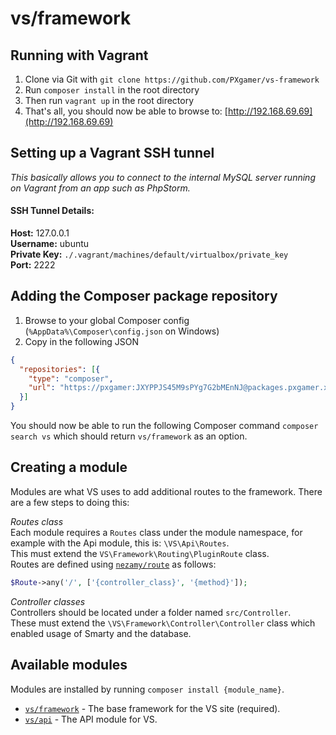 # vs/framework

## Running with Vagrant
1. Clone via Git with `git clone https://github.com/PXgamer/vs-framework`
2. Run `composer install` in the root directory
3. Then run `vagrant up` in the root directory
4. That's all, you should now be able to browse to: [http://192.168.69.69](http://192.168.69.69)

## Setting up a Vagrant SSH tunnel
_This basically allows you to connect to the internal MySQL server running on Vagrant from an app such as PhpStorm._

#### SSH Tunnel Details:
**Host:** 127.0.0.1  
**Username:** ubuntu  
**Private Key:** `./.vagrant/machines/default/virtualbox/private_key`  
**Port:** 2222

## Adding the Composer package repository

1. Browse to your global Composer config (`%AppData%\Composer\config.json` on Windows)
2. Copy in the following JSON
```json
{
  "repositories": [{
    "type": "composer",
    "url": "https://pxgamer:JXYPPJS45M9sPYg7G2bMEnNJ@packages.pxgamer.xyz"
  }]
}
```
You should now be able to run the following Composer command `composer search vs` which should return `vs/framework` as an option.

## Creating a module

Modules are what VS uses to add additional routes to the framework. There are a few steps to doing this:

*Routes class*  
Each module requires a `Routes` class under the module namespace, for example with the Api module, this is: `\VS\Api\Routes`.  
This must extend the `VS\Framework\Routing\PluginRoute` class.  
Routes are defined using [`nezamy/route`][nezamy/route] as follows:  

```php
$Route->any('/', ['{controller_class}', '{method}']);
```

*Controller classes*  
Controllers should be located under a folder named `src/Controller`.  
These must extend the `\VS\Framework\Controller\Controller` class which enabled usage of Smarty and the database.

## Available modules

Modules are installed by running `composer install {module_name}`.

- [`vs/framework`][module/framework] - The base framework for the VS site (required).
- [`vs/api`][module/api] - The API module for VS.

[module/framework]: https://github.com/PXgamer/vs-framework
[module/api]: https://github.com/PXgamer/vs-api
[nezamy/route]: https://packagist.org/packages/nezamy/route
